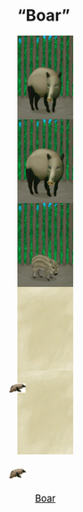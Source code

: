 # “Boar”  
<div style="display:inline-block"><div class="gamedatalist" style="text-align:center;;min-height:0px;"><div class="gamecard" style="width:100px; height:150px;"><a href="BoarEnclosureFemale.md" style="color:black"><img decoding="async" src="../wiki/Sprite/BoarEnclosureFemale.png" class="cardimage" style="max-width:100px;max-height:150px;"><span style="font-size: 16.666666666666668px;">Sow</span></a></div></div><div class="gamedatalist" style="text-align:center;;min-height:0px;"><div class="gamecard" style="width:100px; height:150px;"><a href="BoarEnclosureMale.md" style="color:black"><img decoding="async" src="../wiki/Sprite/BoarEnclosureMale.png" class="cardimage" style="max-width:100px;max-height:150px;"><span style="font-size: 16.666666666666668px;">Boar</span></a></div></div><div class="gamedatalist" style="text-align:center;;min-height:0px;"><div class="gamecard" style="width:100px; height:150px;"><a href="BoarEnclosurePiglet.md" style="color:black"><img decoding="async" src="../wiki/Sprite/Piglet.png" class="cardimage" style="max-width:100px;max-height:150px;"><span style="font-size: 16.666666666666668px;">Piglet</span></a></div></div><div class="gamedatalist" style="text-align:center;;min-height:0px;"><div class="gamecard" style="width:100px; height:150px;"><a href="BoarTiedFemale.md" style="color:black"><img class="bg" decoding="async" src="../wiki/Sprite/BG_SandTop.png" href="a.md" style="max-width:100px;max-height:150px;"><img decoding="async" src="../wiki/Sprite/BoarFemaleTied.png" class="cardimageNoBack" style="transform: translate(-50%, 0%) scale(0.2932551319648094);"><span style="font-size: 16.666666666666668px;">Sow</span></a></div></div><div class="gamedatalist" style="text-align:center;;min-height:0px;"><div class="gamecard" style="width:100px; height:150px;"><a href="BoarTiedMale.md" style="color:black"><img class="bg" decoding="async" src="../wiki/Sprite/BG_SandTop.png" href="a.md" style="max-width:100px;max-height:150px;"><img decoding="async" src="../wiki/Sprite/BoarMaleTied.png" class="cardimageNoBack" style="transform: translate(-50%, 0%) scale(0.2932551319648094);"><span style="font-size: 16.666666666666668px;">Boar</span></a></div></div></div>  
  


<script>document.title="“Boar” - Card Survival Wiki";</script>